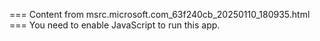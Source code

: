 === Content from msrc.microsoft.com_63f240cb_20250110_180935.html ===
You need to enable JavaScript to run this app.
